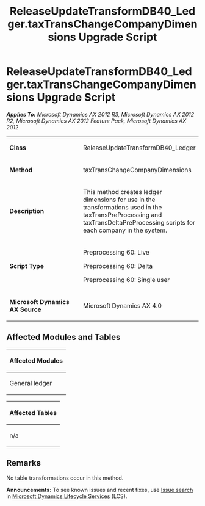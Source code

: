﻿---
title: ReleaseUpdateTransformDB40_Ledger.taxTransChangeCompanyDimensions Upgrade Script
TOCTitle: ReleaseUpdateTransformDB40_Ledger.taxTransChangeCompanyDimensions Upgrade Script
ms:assetid: a5a9e156-a79d-f7ca-fea3-568556f7a605
ms:mtpsurl: https://msdn.microsoft.com/en-us/library/JJ736848(v=AX.60)
ms:contentKeyID: 49710279
ms.date: 05/18/2015
mtps_version: v=AX.60
---

# ReleaseUpdateTransformDB40\_Ledger.taxTransChangeCompanyDimensions Upgrade Script 


_**Applies To:** Microsoft Dynamics AX 2012 R3, Microsoft Dynamics AX 2012 R2, Microsoft Dynamics AX 2012 Feature Pack, Microsoft Dynamics AX 2012_

<table>
<colgroup>
<col style="width: 50%" />
<col style="width: 50%" />
</colgroup>
<tbody>
<tr class="odd">
<td><p><strong>Class</strong></p></td>
<td><p>ReleaseUpdateTransformDB40_Ledger</p></td>
</tr>
<tr class="even">
<td><p><strong>Method</strong></p></td>
<td><p>taxTransChangeCompanyDimensions</p></td>
</tr>
<tr class="odd">
<td><p><strong>Description</strong></p></td>
<td><p>This method creates ledger dimensions for use in the transformations used in the taxTransPreProcessing and taxTransDeltaPreProcessing scripts for each company in the system.</p></td>
</tr>
<tr class="even">
<td><p><strong>Script Type</strong></p></td>
<td><p>Preprocessing 60: Live</p>
<p>Preprocessing 60: Delta</p>
<p>Preprocessing 60: Single user</p></td>
</tr>
<tr class="odd">
<td><p><strong>Microsoft Dynamics AX Source</strong></p></td>
<td><p>Microsoft Dynamics AX 4.0</p></td>
</tr>
</tbody>
</table>


## Affected Modules and Tables

<table>
<colgroup>
<col style="width: 100%" />
</colgroup>
<thead>
<tr class="header">
<th><p>Affected Modules</p></th>
</tr>
</thead>
<tbody>
<tr class="odd">
<td><p>General ledger</p></td>
</tr>
</tbody>
</table>


<table>
<colgroup>
<col style="width: 100%" />
</colgroup>
<thead>
<tr class="header">
<th><p>Affected Tables</p></th>
</tr>
</thead>
<tbody>
<tr class="odd">
<td><p>n/a</p></td>
</tr>
</tbody>
</table>


## Remarks

No table transformations occur in this method.

  
**Announcements:** To see known issues and recent fixes, use [Issue search](http://go.microsoft.com/fwlink/?linkid=389258) in [Microsoft Dynamics Lifecycle Services](http://go.microsoft.com/fwlink/?linkid=306505) (LCS).

